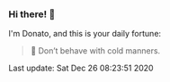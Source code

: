 ### Hi there! 👋 

I'm Donato, and this is your daily fortune:

> 🥠 Don’t behave with cold manners.

Last update: Sat Dec 26 08:23:51 2020